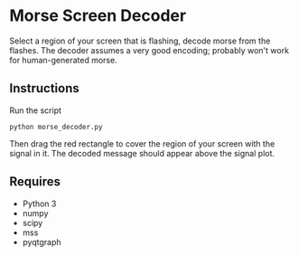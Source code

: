 Morse Screen Decoder
====================

Select a region of your screen that is flashing, decode morse from the flashes. 
The decoder assumes a very good encoding; probably won't work for human-generated morse.

Instructions
------------

Run the script

    python morse_decoder.py

Then drag the red rectangle to cover the region of your screen with the signal in it. 
The decoded message should appear above the signal plot.


Requires
--------

- Python 3
- numpy
- scipy
- mss
- pyqtgraph


